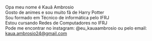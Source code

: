 Opa meu nome é Kauã Ambrosio <br>
Gosto de animes e sou muito fã de Harry Potter <br>
Sou formado em Técnico de informática pelo IFRJ <br>
Estou cursando Redes de Computadores no IFRJ <br>
Pode me encontrar no instagram: @eu_kauaambrosio ou pelo email: kaua.ambrosio24@gmail.com
